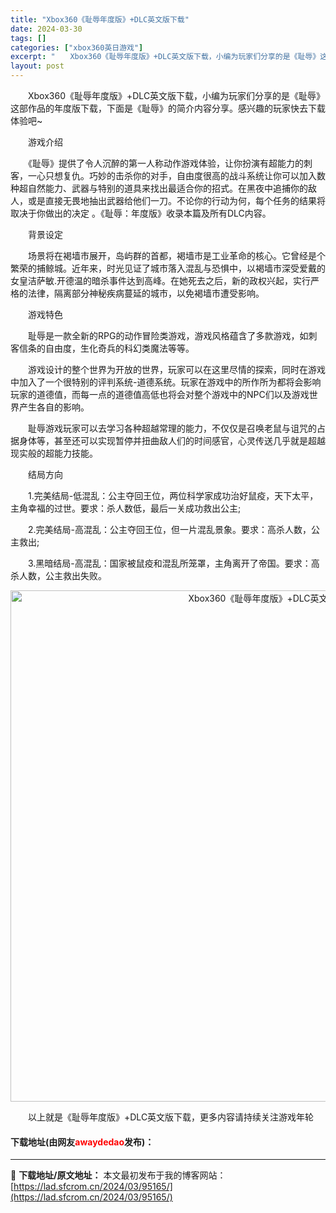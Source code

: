 ```yaml
---
title: "Xbox360《耻辱年度版》+DLC英文版下载"
date: 2024-03-30
tags: []
categories: ["xbox360英日游戏"]
excerpt: "　　Xbox360《耻辱年度版》+DLC英文版下载，小编为玩家们分享的是《耻辱》这部作品的年度版下载，下面是《耻辱》的简介内容分享。感兴趣的玩家快去下载体验吧~ 　　游戏介绍 　　《耻辱》提供了令人沉醉的第一人称动作游戏体验，让你扮演有超能力的刺客，一心只想复仇。巧妙的击杀你的对手，自由度很高的战斗&hellip;"
layout: post
---
```


 <p>　　Xbox360《耻辱年度版》+DLC英文版下载，小编为玩家们分享的是《耻辱》这部作品的年度版下载，下面是《耻辱》的简介内容分享。感兴趣的玩家快去下载体验吧~</p> <p>　　游戏介绍</p> <p>　　《耻辱》提供了令人沉醉的第一人称动作游戏体验，让你扮演有超能力的刺客，一心只想复仇。巧妙的击杀你的对手，自由度很高的战斗系统让你可以加入数种超自然能力、武器与特别的道具来找出最适合你的招式。在黑夜中追捕你的敌人，或是直接无畏地抽出武器给他们一刀。不论你的行动为何，每个任务的结果将取决于你做出的决定 。《耻辱：年度版》收录本篇及所有DLC内容。</p> <p>　　背景设定</p> <p>　　场景将在褐墙市展开，岛屿群的首都，褐墙市是工业革命的核心。它曾经是个繁荣的捕鲸城。近年来，时光见证了城市落入混乱与恐惧中，以褐墙市深受爱戴的女皇洁萨敏.开德温的暗杀事件达到高峰。在她死去之后，新的政权兴起，实行严格的法律，隔离部分神秘疾病蔓延的城市，以免褐墙市遭受影响。</p> <p>　　游戏特色</p> <p>　　耻辱是一款全新的RPG的动作冒险类游戏，游戏风格蕴含了多款游戏，如刺客信条的自由度，生化奇兵的科幻类魔法等等。</p> <p>　　游戏设计的整个世界为开放的世界，玩家可以在这里尽情的探索，同时在游戏中加入了一个很特别的评判系统-道德系统。玩家在游戏中的所作所为都将会影响玩家的道德值，而每一点的道德值高低也将会对整个游戏中的NPC们以及游戏世界产生各自的影响。</p> <p>　　耻辱游戏玩家可以去学习各种超越常理的能力，不仅仅是召唤老鼠与诅咒的占据身体等，甚至还可以实现暂停并扭曲敌人们的时间感官，心灵传送几乎就是超越现实般的超能力技能。</p> <p>　　结局方向</p> <p>　　1.完美结局-低混乱：公主夺回王位，两位科学家成功治好鼠疫，天下太平，主角幸福的过世。要求：杀人数低，最后一关成功救出公主;</p> <p>　　2.完美结局-高混乱：公主夺回王位，但一片混乱景象。要求：高杀人数，公主救出;</p> <p>　　3.黑暗结局-高混乱：国家被鼠疫和混乱所笼罩，主角离开了帝国。要求：高杀人数，公主救出失败。</p> <p align="center"><img align="" border="0" src="https://lad.sfcrom.cn/wp-content/uploads/2024/03/20240330_6607d4c34b814.jpg" width="818" alt="Xbox360《耻辱年度版》+DLC英文版下载" /></p> <p>　　以上就是《耻辱年度版》+DLC英文版下载，更多内容请持续关注游戏年轮</p> <p><h4>下载地址(由网友<font color="red">awaydedao</font>发布)：</h4></p> 

---
📖 **下载地址/原文地址：** 本文最初发布于我的博客网站：[https://lad.sfcrom.cn/2024/03/95165/](https://lad.sfcrom.cn/2024/03/95165/)
